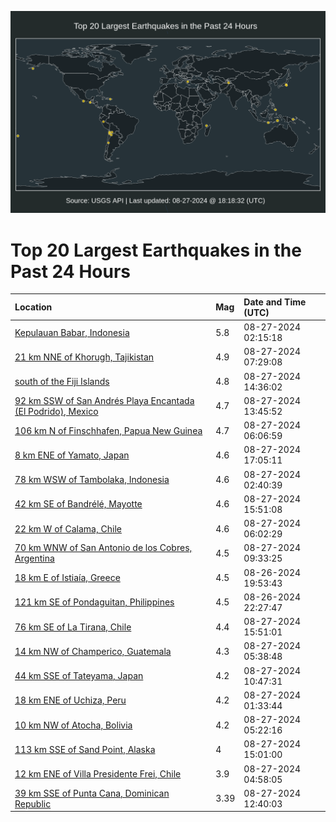 ![Map](./map.png)

# Top 20 Largest Earthquakes in the Past 24 Hours

| Location | Mag | Date and Time (UTC) |
|:---|:---|:---|
| [Kepulauan Babar, Indonesia](https://earthquake.usgs.gov/earthquakes/eventpage/us6000nmzd) | 5.8 | 08-27-2024 02:15:18 |
| [21 km NNE of Khorugh, Tajikistan](https://earthquake.usgs.gov/earthquakes/eventpage/us6000nn17) | 4.9 | 08-27-2024 07:29:08 |
| [south of the Fiji Islands](https://earthquake.usgs.gov/earthquakes/eventpage/us6000nn2c) | 4.8 | 08-27-2024 14:36:02 |
| [92 km SSW of San Andrés Playa Encantada (El Podrido), Mexico](https://earthquake.usgs.gov/earthquakes/eventpage/us6000nn27) | 4.7 | 08-27-2024 13:45:52 |
| [106 km N of Finschhafen, Papua New Guinea](https://earthquake.usgs.gov/earthquakes/eventpage/us6000nn0v) | 4.7 | 08-27-2024 06:06:59 |
| [8 km ENE of Yamato, Japan](https://earthquake.usgs.gov/earthquakes/eventpage/us6000nn2w) | 4.6 | 08-27-2024 17:05:11 |
| [78 km WSW of Tambolaka, Indonesia](https://earthquake.usgs.gov/earthquakes/eventpage/us6000nn03) | 4.6 | 08-27-2024 02:40:39 |
| [42 km SE of Bandrélé, Mayotte](https://earthquake.usgs.gov/earthquakes/eventpage/us6000nn2q) | 4.6 | 08-27-2024 15:51:08 |
| [22 km W of Calama, Chile](https://earthquake.usgs.gov/earthquakes/eventpage/us6000nn0u) | 4.6 | 08-27-2024 06:02:29 |
| [70 km WNW of San Antonio de los Cobres, Argentina](https://earthquake.usgs.gov/earthquakes/eventpage/us6000nn1e) | 4.5 | 08-27-2024 09:33:25 |
| [18 km E of Istiaía, Greece](https://earthquake.usgs.gov/earthquakes/eventpage/us6000nmxi) | 4.5 | 08-26-2024 19:53:43 |
| [121 km SE of Pondaguitan, Philippines](https://earthquake.usgs.gov/earthquakes/eventpage/us6000nmyj) | 4.5 | 08-26-2024 22:27:47 |
| [76 km SE of La Tirana, Chile](https://earthquake.usgs.gov/earthquakes/eventpage/us6000nn2m) | 4.4 | 08-27-2024 15:51:01 |
| [14 km NW of Champerico, Guatemala](https://earthquake.usgs.gov/earthquakes/eventpage/us6000nn0t) | 4.3 | 08-27-2024 05:38:48 |
| [44 km SSE of Tateyama, Japan](https://earthquake.usgs.gov/earthquakes/eventpage/us6000nn1p) | 4.2 | 08-27-2024 10:47:31 |
| [18 km ENE of Uchiza, Peru](https://earthquake.usgs.gov/earthquakes/eventpage/us6000nmz7) | 4.2 | 08-27-2024 01:33:44 |
| [10 km NW of Atocha, Bolivia](https://earthquake.usgs.gov/earthquakes/eventpage/us6000nn0r) | 4.2 | 08-27-2024 05:22:16 |
| [113 km SSE of Sand Point, Alaska](https://earthquake.usgs.gov/earthquakes/eventpage/us6000nn2e) | 4 | 08-27-2024 15:01:00 |
| [12 km ENE of Villa Presidente Frei, Chile](https://earthquake.usgs.gov/earthquakes/eventpage/us6000nn0l) | 3.9 | 08-27-2024 04:58:05 |
| [39 km SSE of Punta Cana, Dominican Republic](https://earthquake.usgs.gov/earthquakes/eventpage/pr71458333) | 3.39 | 08-27-2024 12:40:03 |
